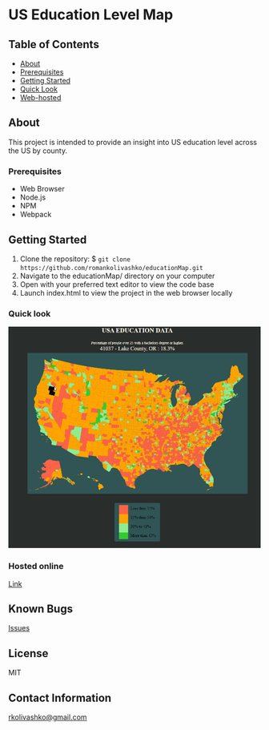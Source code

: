 # US Education Level Map

## Table of Contents
+ [About](#about)
+ [Prerequisites](#prerequisites)
+ [Getting Started](#getting_started)
+ [Quick Look](#quick_look)
+ [Web-hosted](#hosted)

## About <a name = "about"></a>
This project is intended to provide an insight into US education level across the US by county.

### Prerequisites<a name = "prerequisites"></a>

* Web Browser
* Node.js
* NPM
* Webpack

## Getting Started <a name = "getting_started"></a>
1. Clone the repository: $ `git clone https://github.com/romankolivashko/educationMap.git`
2. Navigate to the educationMap/ directory on your computer
3. Open with your preferred text editor to view the code base
4. Launch index.html to view the project in the web browser locally

### Quick look <a name = "quick_look"></a>
![](educationMap.gif)

### Hosted online <a name = "hosted"></a>
[Link](https://zealous-jones-c5db9a.netlify.app/)

## Known Bugs

[Issues](https://github.com/romankolivashko/educationMap/issues)

## License
MIT

## Contact Information
rkolivashko@gmail.com
